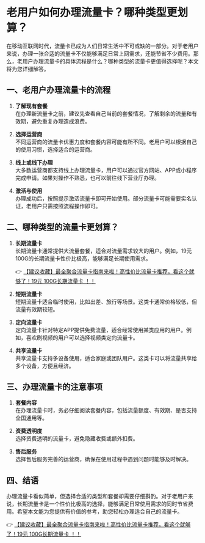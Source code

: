 # 老用户如何办理流量卡？哪种类型更划算？

在移动互联网时代，流量卡已成为人们日常生活中不可或缺的一部分。对于老用户来说，办理一张合适的流量卡不仅能够满足日常上网需求，还能节省不少费用。那么，老用户办理流量卡的具体流程是什么？哪种类型的流量卡更值得选择呢？本文将为您详细解答。

## 一、老用户办理流量卡的流程

1. **了解现有套餐**  
   在办理新流量卡之前，建议先查看自己当前的套餐情况，了解剩余的流量和有效期，避免重复办理造成浪费。

2. **选择运营商**  
   不同运营商的流量卡优惠力度和套餐内容可能有所不同。老用户可以根据自己的使用习惯，选择适合的运营商。

3. **线上或线下办理**  
   大多数运营商都支持线上办理流量卡，用户可以通过官方网站、APP或小程序完成申请。如果对操作不熟悉，也可以前往线下营业厅办理。

4. **激活与使用**  
   办理成功后，按照提示激活流量卡即可开始使用。部分流量卡可能需要实名认证，老用户只需按照流程操作即可。

## 二、哪种类型的流量卡更划算？

1. **长期流量卡**  
   长期流量卡通常提供大流量套餐，适合对流量需求较大的用户。例如，19元100G的长期流量卡性价比极高，能够满足长期使用需求。

   👉 [【建议收藏】最全聚合流量卡指南来啦！高性价比流量卡推荐，看这个就够了！19元 100G长期流量卡 ！！](https://bit.ly/Liuliangka)

2. **短期流量卡**  
   短期流量卡适合临时使用，比如出差、旅行等场景。这类卡通常价格较低，但流量有效期较短。

3. **定向流量卡**  
   定向流量卡针对特定APP提供免费流量，适合经常使用某类应用的用户。例如，喜欢刷视频的用户可以选择视频类定向流量卡。

4. **共享流量卡**  
   共享流量卡支持多设备使用，适合家庭或团队用户。这类卡可以将流量共享给多个设备，方便且经济。

## 三、办理流量卡的注意事项

1. **套餐内容**  
   在办理流量卡时，务必仔细阅读套餐内容，包括流量额度、有效期、是否支持全国通用等。

2. **资费透明度**  
   选择资费透明的流量卡，避免隐藏收费或额外扣费。

3. **售后服务**  
   选择售后服务完善的运营商，确保在使用过程中遇到问题时能够及时解决。

## 四、结语

办理流量卡看似简单，但选择合适的类型和套餐却需要仔细斟酌。对于老用户来说，长期流量卡是一个性价比极高的选择，能够满足日常使用需求的同时节省费用。希望本文能为您提供有价值的参考，助您轻松办理适合自己的流量卡。

👉 [【建议收藏】最全聚合流量卡指南来啦！高性价比流量卡推荐，看这个就够了！19元 100G长期流量卡 ！！](https://bit.ly/Liuliangka)